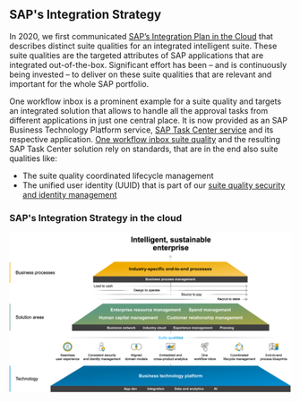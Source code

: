 ## SAP's Integration Strategy
In 2020, we first communicated [SAP’s Integration Plan in the Cloud](https://www.sap.com/docs/download/2020/02/520ea921-847d-0010-87a3-c30de2ffd8ff.pdf) that describes distinct suite qualities for an integrated intelligent suite. These suite qualities are the targeted attributes of SAP applications that are integrated out-of-the-box. Significant effort has been – and is continuously being invested – to deliver on these suite qualities that are relevant and important for the whole SAP portfolio.

One workflow inbox is a prominent example for a suite quality and targets an integrated solution that allows to handle all the approval tasks from different applications in just one central place. It is now provided as an SAP Business Technology Platform service, [SAP Task Center service](https://help.sap.com/viewer/product/TASK_CENTER/Cloud/en-US) and its respective application.
[One workflow inbox suite quality](https://d.dam.sap.com/a/L1FvTeb)  and the resulting SAP Task Center solution rely on standards, that are in the end also suite qualities like:

- The suite quality coordinated lifecycle management
- The unified user identity (UUID) that is part of our [suite quality security and identity management](https://d.dam.sap.com/a/XpmTQ2a)

### SAP's Integration Strategy in the cloud

![int startegy](images/sap_integration_strategy_white.png)
 
